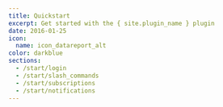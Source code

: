 ```yaml
---
title: Quickstart
excerpt: Get started with the { site.plugin_name } plugin
date: 2016-01-25
icon:
  name: icon_datareport_alt
color: darkblue
sections:
  - /start/login
  - /start/slash_commands
  - /start/subscriptions
  - /start/notifications
---
```

